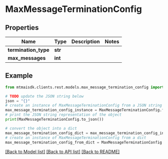 # MaxMessageTerminationConfig


## Properties

Name | Type | Description | Notes
------------ | ------------- | ------------- | -------------
**termination_type** | **str** |  | 
**max_messages** | **int** |  | 

## Example

```python
from mtmaisdk.clients.rest.models.max_message_termination_config import MaxMessageTerminationConfig

# TODO update the JSON string below
json = "{}"
# create an instance of MaxMessageTerminationConfig from a JSON string
max_message_termination_config_instance = MaxMessageTerminationConfig.from_json(json)
# print the JSON string representation of the object
print(MaxMessageTerminationConfig.to_json())

# convert the object into a dict
max_message_termination_config_dict = max_message_termination_config_instance.to_dict()
# create an instance of MaxMessageTerminationConfig from a dict
max_message_termination_config_from_dict = MaxMessageTerminationConfig.from_dict(max_message_termination_config_dict)
```
[[Back to Model list]](../README.md#documentation-for-models) [[Back to API list]](../README.md#documentation-for-api-endpoints) [[Back to README]](../README.md)


